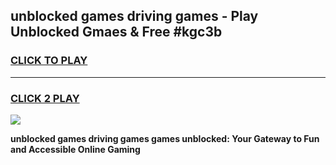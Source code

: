 
## unblocked games driving games - Play Unblocked Gmaes & Free #kgc3b
<h3>
<a href="https://news.freeplayer.one?title=unblocked_games_driving_games&ref=03M">CLICK TO PLAY</a></h3>
<hr>

<h3>
<a href="https://news.freeplayer.one?title=unblocked_games_driving_games&ref=03M">CLICK 2 PLAY</a>
  
</h3>

<a href="https://news.freeplayer.one?title=unblocked_games_driving_games&ref=03M"><img src="https://clearcache.store/games.png"></a>


**unblocked games driving games games unblocked: Your Gateway to Fun and Accessible Online Gaming**
